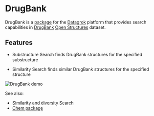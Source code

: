 # DrugBank

DrugBank is a [package](https://datagrok.ai/help/develop/#packages) for the [Datagrok](https://datagrok.ai)
platform that provides search capabilities in [DrugBank](https://go.drugbank.com/)
[Open Structures](https://go.drugbank.com/releases/latest#open-data) dataset.

## Features

- Substructure Search finds DrugBank structures for the specified substructure

- Similarity Search finds similar DrugBank structures for the specified structure

![DrugBank demo](./images/demo.gif)

See also:

- [Similarity and diversity Search](https://datagrok.ai/help/datagrok/solutions/domains/chem/#similarity-and-diversity-search)
- [Chem package](https://github.com/datagrok-ai/public/tree/master/packages/Chem)
